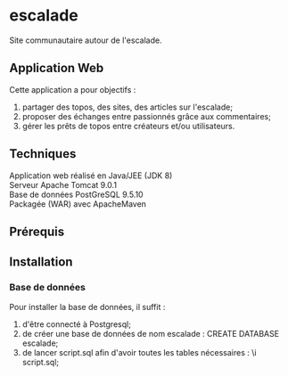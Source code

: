 # escalade
Site communautaire autour de l'escalade.

## Application Web
Cette application a pour objectifs :  
1. partager des topos, des sites, des articles sur l'escalade;
2. proposer des échanges entre passionnés grâce aux commentaires;
3. gérer les prêts de topos entre créateurs et/ou utilisateurs. 

## Techniques
Application web réalisé en Java/JEE (JDK 8)  
Serveur Apache Tomcat 9.0.1  
Base de données PostGreSQL 9.5.10  
Packagée (WAR) avec ApacheMaven 

## Prérequis

## Installation

### Base de données
Pour installer la base de données, il suffit :  
1. d'être connecté à Postgresql; 
2. de créer une base de données de nom escalade : CREATE DATABASE escalade;
3. de lancer script.sql afin d'avoir toutes les tables nécessaires : \i script.sql;






